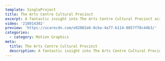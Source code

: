 ```yaml
---
template: SingleProject
title: The Arts Centre Cultural Precinct
excerpt: A fantastic insight into The Arts Centre Cultural Precinct across Australia especially the new Arts Centre on the Gold Coast.
video: '218014302'
preview: 'https://ucarecdn.com/e92082e6-8cba-4a77-b114-0857f78c44b3/'
categories:
  - category: Motion Graphics
meta:
  title: The Arts Centre Cultural Precinct
  description: A fantastic insight into The Arts Centre Cultural Precinct across Australia especially the new Arts Centre on the Gold Coast.
---
```

